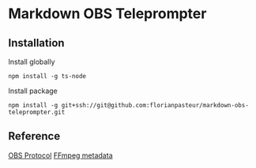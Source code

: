 # Markdown OBS Teleprompter


## Installation

Install globally
```shell
npm install -g ts-node
```


Install package
```shell
npm install -g git+ssh://git@github.com:florianpasteur/markdown-obs-teleprompter.git
```


## Reference

[OBS Protocol](https://github.com/Palakis/obs-websocket/blob/4.x-current/docs/generated/protocol.md)
[FFmpeg metadata](https://wiki.multimedia.cx/index.php?title=FFmpeg_Metadata)
